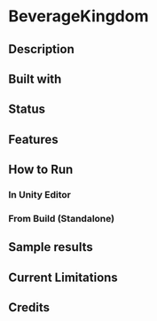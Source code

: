 # BeverageKingdom

## Description

## Built with

## Status

## Features

## How to Run
### In Unity Editor

### From Build (Standalone)

## Sample results

## Current Limitations

## Credits
